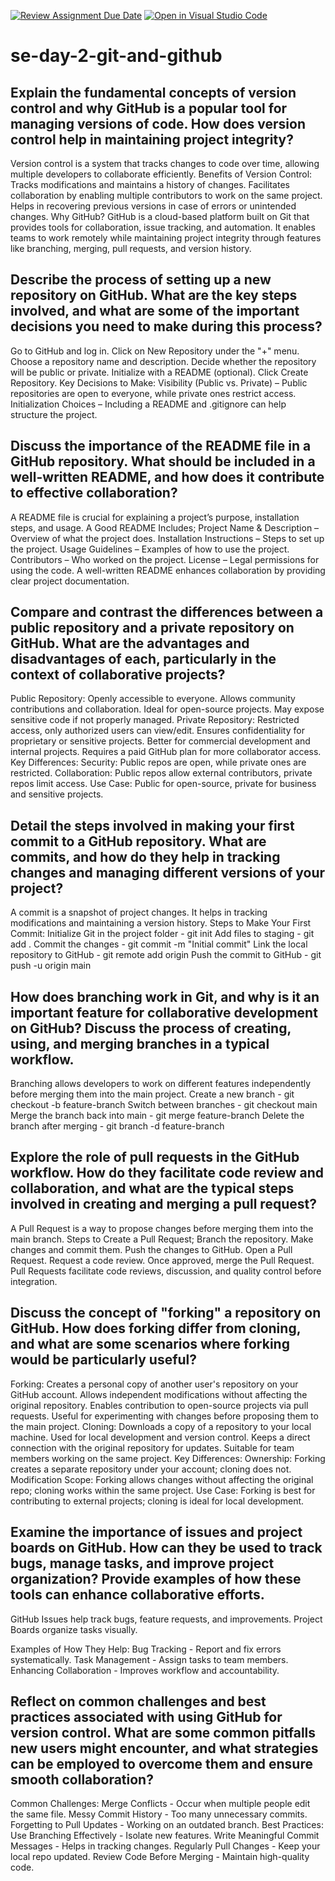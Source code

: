 [![Review Assignment Due Date](https://classroom.github.com/assets/deadline-readme-button-22041afd0340ce965d47ae6ef1cefeee28c7c493a6346c4f15d667ab976d596c.svg)](https://classroom.github.com/a/8wgCKhpZ)
[![Open in Visual Studio Code](https://classroom.github.com/assets/open-in-vscode-2e0aaae1b6195c2367325f4f02e2d04e9abb55f0b24a779b69b11b9e10269abc.svg)](https://classroom.github.com/online_ide?assignment_repo_id=18515128&assignment_repo_type=AssignmentRepo)
# se-day-2-git-and-github
## Explain the fundamental concepts of version control and why GitHub is a popular tool for managing versions of code. How does version control help in maintaining project integrity?
Version control is a system that tracks changes to code over time, allowing multiple developers to collaborate efficiently.
Benefits of Version Control:
Tracks modifications and maintains a history of changes.
Facilitates collaboration by enabling multiple contributors to work on the same project.
Helps in recovering previous versions in case of errors or unintended changes.
Why GitHub?
GitHub is a cloud-based platform built on Git that provides tools for collaboration, issue tracking, and automation. It enables teams to work remotely while maintaining project integrity through features like branching, merging, pull requests, and version history.

## Describe the process of setting up a new repository on GitHub. What are the key steps involved, and what are some of the important decisions you need to make during this process?
Go to GitHub and log in.
Click on New Repository under the "+" menu.
Choose a repository name and description.
Decide whether the repository will be public or private.
Initialize with a README (optional).
Click Create Repository.
Key Decisions to Make:
Visibility (Public vs. Private) – Public repositories are open to everyone, while private ones restrict access.
Initialization Choices – Including a README and .gitignore can help structure the project.

## Discuss the importance of the README file in a GitHub repository. What should be included in a well-written README, and how does it contribute to effective collaboration?
A README file is crucial for explaining a project’s purpose, installation steps, and usage.
A Good README Includes;
Project Name & Description – Overview of what the project does.
Installation Instructions – Steps to set up the project.
Usage Guidelines – Examples of how to use the project.
Contributors – Who worked on the project.
License – Legal permissions for using the code.
A well-written README enhances collaboration by providing clear project documentation.

## Compare and contrast the differences between a public repository and a private repository on GitHub. What are the advantages and disadvantages of each, particularly in the context of collaborative projects?
Public Repository:
Openly accessible to everyone.
Allows community contributions and collaboration.
Ideal for open-source projects.
May expose sensitive code if not properly managed.
Private Repository:
Restricted access, only authorized users can view/edit.
Ensures confidentiality for proprietary or sensitive projects.
Better for commercial development and internal projects.
Requires a paid GitHub plan for more collaborator access.
Key Differences:
Security: Public repos are open, while private ones are restricted.
Collaboration: Public repos allow external contributors, private repos limit access.
Use Case: Public for open-source, private for business and sensitive projects.

## Detail the steps involved in making your first commit to a GitHub repository. What are commits, and how do they help in tracking changes and managing different versions of your project?
A commit is a snapshot of project changes. It helps in tracking modifications and maintaining a version history.
Steps to Make Your First Commit:
Initialize Git in the project folder - git init
Add files to staging - git add .
Commit the changes - git commit -m "Initial commit"
Link the local repository to GitHub - git remote add origin <repository-URL>
Push the commit to GitHub - git push -u origin main

## How does branching work in Git, and why is it an important feature for collaborative development on GitHub? Discuss the process of creating, using, and merging branches in a typical workflow.
Branching allows developers to work on different features independently before merging them into the main project.
Create a new branch - git checkout -b feature-branch
Switch between branches - git checkout main
Merge the branch back into main - git merge feature-branch
Delete the branch after merging - git branch -d feature-branch

## Explore the role of pull requests in the GitHub workflow. How do they facilitate code review and collaboration, and what are the typical steps involved in creating and merging a pull request?
A Pull Request is a way to propose changes before merging them into the main branch.
Steps to Create a Pull Request;
Branch the repository.
Make changes and commit them.
Push the changes to GitHub.
Open a Pull Request.
Request a code review.
Once approved, merge the Pull Request.
Pull Requests facilitate code reviews, discussion, and quality control before integration.

## Discuss the concept of "forking" a repository on GitHub. How does forking differ from cloning, and what are some scenarios where forking would be particularly useful?
Forking:
Creates a personal copy of another user's repository on your GitHub account.
Allows independent modifications without affecting the original repository.
Enables contribution to open-source projects via pull requests.
Useful for experimenting with changes before proposing them to the main project.
Cloning:
Downloads a copy of a repository to your local machine.
Used for local development and version control.
Keeps a direct connection with the original repository for updates.
Suitable for team members working on the same project.
Key Differences:
Ownership: Forking creates a separate repository under your account; cloning does not.
Modification Scope: Forking allows changes without affecting the original repo; cloning works within the same project.
Use Case: Forking is best for contributing to external projects; cloning is ideal for local development.

## Examine the importance of issues and project boards on GitHub. How can they be used to track bugs, manage tasks, and improve project organization? Provide examples of how these tools can enhance collaborative efforts.
GitHub Issues help track bugs, feature requests, and improvements. Project Boards organize tasks visually.

Examples of How They Help:
Bug Tracking - Report and fix errors systematically.
Task Management - Assign tasks to team members.
Enhancing Collaboration - Improves workflow and accountability.

## Reflect on common challenges and best practices associated with using GitHub for version control. What are some common pitfalls new users might encounter, and what strategies can be employed to overcome them and ensure smooth collaboration?
Common Challenges:
Merge Conflicts - Occur when multiple people edit the same file.
Messy Commit History - Too many unnecessary commits.
Forgetting to Pull Updates - Working on an outdated branch.
Best Practices:
Use Branching Effectively - Isolate new features.
Write Meaningful Commit Messages - Helps in tracking changes.
Regularly Pull Changes - Keep your local repo updated.
Review Code Before Merging - Maintain high-quality code.
